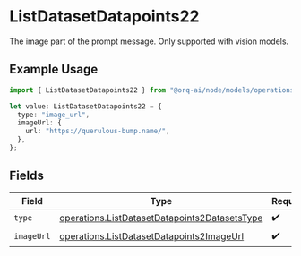 # ListDatasetDatapoints22

The image part of the prompt message. Only supported with vision models.

## Example Usage

```typescript
import { ListDatasetDatapoints22 } from "@orq-ai/node/models/operations";

let value: ListDatasetDatapoints22 = {
  type: "image_url",
  imageUrl: {
    url: "https://querulous-bump.name/",
  },
};
```

## Fields

| Field                                                                                                          | Type                                                                                                           | Required                                                                                                       | Description                                                                                                    |
| -------------------------------------------------------------------------------------------------------------- | -------------------------------------------------------------------------------------------------------------- | -------------------------------------------------------------------------------------------------------------- | -------------------------------------------------------------------------------------------------------------- |
| `type`                                                                                                         | [operations.ListDatasetDatapoints2DatasetsType](../../models/operations/listdatasetdatapoints2datasetstype.md) | :heavy_check_mark:                                                                                             | N/A                                                                                                            |
| `imageUrl`                                                                                                     | [operations.ListDatasetDatapoints2ImageUrl](../../models/operations/listdatasetdatapoints2imageurl.md)         | :heavy_check_mark:                                                                                             | N/A                                                                                                            |